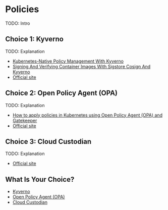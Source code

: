 # Policies

TODO: Intro

## Choice 1: Kyverno

TODO: Explanation

* [Kubernetes-Native Policy Management With Kyverno](https://youtu.be/DREjzfTzNpA)
* [Signing And Verifying Container Images With Sigstore Cosign And Kyverno](https://youtu.be/HLb1Q086u6M)
* [Official site](https://kyverno.io)

## Choice 2: Open Policy Agent (OPA)

TODO: Explanation

* [How to apply policies in Kubernetes using Open Policy Agent (OPA) and Gatekeeper](https://youtu.be/14lGc7xMAe4)
* [Official site](https://www.openpolicyagent.org)

## Choice 3: Cloud Custodian

TODO: Explanation

* [Official site](https://cloudcustodian.io)

## What Is Your Choice?

* [Kyverno](TODO:.md)
* [Open Policy Agent (OPA)](TODO:.md)
* [Cloud Custodian](TODO:.md)